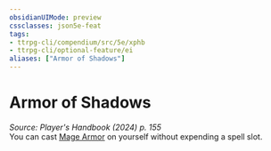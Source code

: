 ```yaml
---
obsidianUIMode: preview
cssclasses: json5e-feat
tags:
- ttrpg-cli/compendium/src/5e/xphb
- ttrpg-cli/optional-feature/ei
aliases: ["Armor of Shadows"]
---
```

# Armor of Shadows
*Source: Player's Handbook (2024) p. 155*  
You can cast [Mage Armor](3-Mechanics/CLI/spells/mage-armor-xphb.md) on yourself without expending a spell slot.